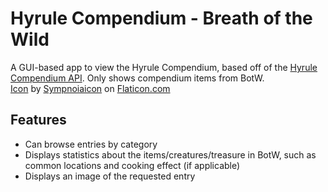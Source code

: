# Hyrule Compendium -  Breath of the Wild
A GUI-based app to view the Hyrule Compendium, based off of the [Hyrule Compendium API](https://gadhagod.github.io/Hyrule-Compendium-API/#/).  Only shows compendium items from BotW.\
[Icon](compendium.ico) by [Sympnoiaicon](https://www.flaticon.com/authors/sympnoiaicon) on [Flaticon.com](flaticon.com)

## Features
- Can browse entries by category
- Displays statistics about the items/creatures/treasure in BotW, such as common locations and cooking effect (if applicable)
- Displays an image of the requested entry

